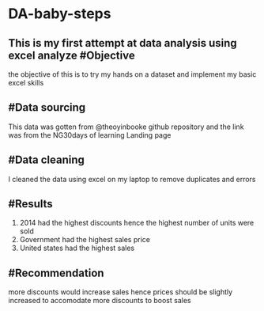 # DA-baby-steps
This is my first attempt at data analysis using excel analyze
#Objective
------
the objective of this is to try my hands on a dataset and implement my basic excel skills


#Data sourcing
-------
This data was gotten from @theoyinbooke github repository and the link was from the NG30days of learning Landing page


#Data cleaning
--------
I cleaned the data using excel on my laptop to remove duplicates and errors



#Results
------
1. 2014 had the highest discounts hence the highest number of units were sold
2. Government had the highest sales price
3. United states had the highest sales


#Recommendation
--------
more discounts would increase sales hence prices should be slightly increased to accomodate more discounts to boost sales
